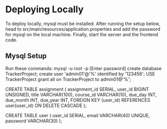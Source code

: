 # Deploying Locally
To deploy locally, mysql must be installed. After running the setup below, head to src/main/resources/application.properties and add the password for mysql on the local machine. Finally, start the server and the frontend code.

## Mysql Setup
Run these commands:
mysql -u root -p
[Enter password]
create database TrackerProject;
create user 'admin01'@'%' identified by '123456';
USE TrackerProject
grant all on TrackerProject to admin01@'%';

CREATE TABLE assignment (
	assignment_id SERIAL,
	user_id BIGINT UNSIGNED,
	title VARCHAR(100),
	course_id VARCHAR(10),
	due_day INT,
	due_month INT,
	due_year INT,
	FOREIGN KEY (user_id) REFERENCES user(user_id)
	ON DELETE CASCADE
);

CREATE TABLE user (
	user_id SERIAL,
	email VARCHAR(40) UNIQUE,
	password VARCHAR(30)
);	
